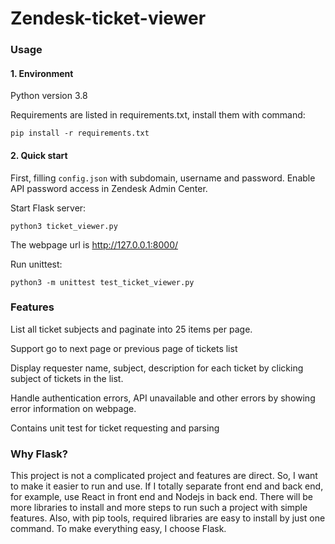 # Zendesk-ticket-viewer

### Usage
#### 1. Environment
Python version 3.8

Requirements are listed in requirements.txt, install them with command:

```Shell
pip install -r requirements.txt
```
#### 2. Quick start

First, filling ```config.json``` with subdomain, username and password. Enable API password access in Zendesk Admin Center.

Start Flask server:

```Shell
python3 ticket_viewer.py
```

The webpage url is http://127.0.0.1:8000/

Run unittest:
```Shell
python3 -m unittest test_ticket_viewer.py
```

### Features

List all ticket subjects and paginate into 25 items per page.

Support go to next page or previous page of tickets list

Display requester name, subject, description for each ticket by clicking subject of tickets in the list.

Handle authentication errors, API unavailable and other errors by showing error information on webpage.

Contains unit test for ticket requesting and parsing

### Why Flask?
This project is not a complicated project and features are direct. So, I want to make it easier to run and use. If I totally separate front end and back end, for example, use React in front end and Nodejs in back end. There will be more libraries to install and more steps to run such a project with simple features. Also, with pip tools, required libraries are easy to install by just one command. To make everything easy, I choose Flask.
